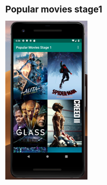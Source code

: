 # Popular movies stage1

<img src="https://github.com/derricknjeru/PopularMoviesStage1/blob/master/art/home.png" height="500">

